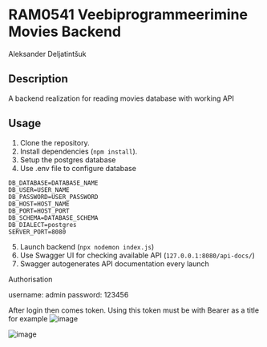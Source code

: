 # RAM0541 Veebiprogrammeerimine Movies Backend

Aleksander Deljatintšuk

## Description

A backend realization for reading movies database with working API

## Usage

1. Clone the repository.
2. Install dependencies (`npm install`).
3. Setup the postgres database 
4. Use .env file to configure database
```
DB_DATABASE=DATABASE_NAME
DB_USER=USER_NAME
DB_PASSWORD=USER_PASSWORD
DB_HOST=HOST_NAME
DB_PORT=HOST_PORT
DB_SCHEMA=DATABASE_SCHEMA
DB_DIALECT=postgres
SERVER_PORT=8080
```
5. Launch backend (`npx nodemon index.js`)
6. Use Swagger UI for checking available API (`127.0.0.1:8080/api-docs/`)
7. Swagger autogenerates API documentation every launch

Authorisation

username: admin
password: 123456

After login then comes token. Using this token must be with Bearer as a title for example ![image](https://github.com/user-attachments/assets/c32441fa-4ce2-4a71-8708-4bcda07c0552)


![image](https://github.com/user-attachments/assets/56124702-2c83-493c-8d75-25b48d937f08)

